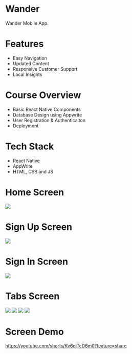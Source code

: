 # Wander
Wander Mobile App.

# Features
* Easy Navigation
* Updated Content
* Responsive Customer Support
* Local Insights

# Course Overview
* Basic React Native Components
* Database Design using Appwrite
* User Registration & Authenticaiton
* Deployment

# Tech Stack
* React Native
* AppWrite
* HTML, CSS and JS

# Home Screen
<img src="assets/images/homescreen.png">  

# Sign Up Screen
<img src="assets/images/sign-up.png">  

# Sign In Screen
<img src="assets/images/sign-in.png">  

# Tabs Screen
<img src="assets/images/tabscreen1.png">  
<img src="assets/images/tabscreen2.png"> 
<img src="assets/images/tabscreen3.png"> 
<img src="assets/images/tabscreen4.png"> 

# Screen Demo 
https://youtube.com/shorts/Kv6qjTcD6m0?feature=share
